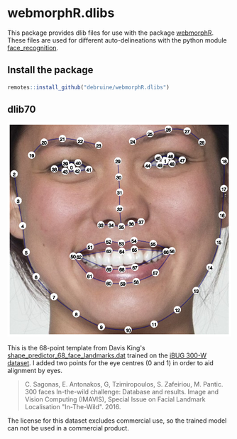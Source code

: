 # webmorphR.dlibs

This package provides dlib files for use with the package [webmorphR](https://debruine.github.io/webmorphR/). These files are used for different auto-delineations with the python module [face_recognition](https://github.com/ageitgey/face_recognition). 

## Install the package

``` r
remotes::install_github("debruine/webmorphR.dlibs")
```

## dlib70

<img src="man/dlib70.png" style="max-width: 100%;"/>

This is the 68-point template from Davis King's [shape_predictor_68_face_landmarks.dat](https://github.com/davisking/dlib-models#shape_predictor_68_face_landmarksdatbz2) trained on the [iBUG 300-W dataset](https://ibug.doc.ic.ac.uk/resources/facial-point-annotations/). I added two points for the eye centres (0 and 1) in order to aid alignment by eyes.

> C. Sagonas, E. Antonakos, G, Tzimiropoulos, S. Zafeiriou, M. Pantic. 300 faces In-the-wild challenge: Database and results. 
Image and Vision Computing (IMAVIS), Special Issue on Facial Landmark Localisation "In-The-Wild". 2016.

The license for this dataset excludes commercial use, so the trained model can not be used in a commercial product. 


